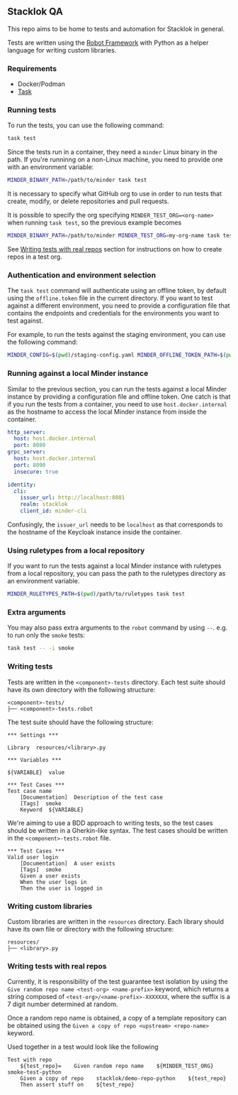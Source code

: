 ## Stacklok QA

This repo aims to be home to tests and automation for Stacklok in general.

Tests are written using the [Robot Framework](https://robotframework.org/) with
Python as a helper language for writing custom libraries.

### Requirements

- Docker/Podman
- [Task](https://taskfile.dev/#/installation)

### Running tests

To run the tests, you can use the following command:

```bash
task test
```

Since the tests run in a container, they need a `minder` Linux binary in the path.
If you're runninng on a non-Linux machine, you need to provide one with an environment variable:
```bash
MINDER_BINARY_PATH=/path/to/minder task test
```

It is necessary to specify what GitHub org to use in order to run
tests that create, modify, or delete repositories and pull requests.

It is possible to specify the org specifying
`MINDER_TEST_ORG=<org-name>` when running `task test`, so the previous
example becomes
```bash
MINDER_BINARY_PATH=/path/to/minder MINDER_TEST_ORG=my-org-name task test
```

See [Writing tests with real repos](#writing-tests-with-real-repos)
section for instructions on how to create repos in a test org.

### Authentication and environment selection

The `task test` command will authenticate using an offline token, by default using the `offline.token` file in the current directory. If you want to test against a different environment, you need to provide a configuration file that contains the endpoints and credentials for the environments you want to test against.

For example, to run the tests against the staging environment, you can use the following command:
```bash
MINDER_CONFIG=$(pwd)/staging-config.yaml MINDER_OFFLINE_TOKEN_PATH=$(pwd)/staging-offline.token task test
```

### Running against a local Minder instance

Similar to the previous section, you can run the tests against a local Minder instance by providing a configuration file and offline token. One catch is that if you run the tests from a container, you need to use `host.docker.internal` as the hostname to access the local Minder instance from inside the container.

```yaml
http_server:
  host: host.docker.internal
  port: 8080
grpc_server:
  host: host.docker.internal
  port: 8090
  insecure: true

identity:
  cli:
    issuer_url: http://localhost:8081
    realm: stacklok
    client_id: minder-cli
```

Confusingly, the `issuer_url` needs to be `localhost` as that corresponds to the hostname of the Keycloak instance inside the container.

### Using ruletypes from a local repository

If you want to run the tests against a local Minder instance with ruletypes from a local repository, you can pass the path to the ruletypes directory as an environment variable.
```bash
MINDER_RULETYPES_PATH=$(pwd)/path/to/ruletypes task test
```

### Extra arguments

You may also pass extra arguments to the `robot` command by using
`--`. e.g. to run only the `smoke` tests:

```bash
task test -- -i smoke
```

### Writing tests

Tests are written in the `<component>-tests` directory. Each test suite should have its own
directory with the following structure:

```
<component>-tests/
├── <component>-tests.robot
```

The test suite should have the following structure:

```robot
*** Settings ***

Library  resources/<library>.py

*** Variables ***

${VARIABLE}  value

*** Test Cases ***
Test case name
    [Documentation]  Description of the test case
    [Tags]  smoke
    Keyword  ${VARIABLE}
```

We're aiming to use a BDD approach to writing tests, so the test cases should be written in a
Gherkin-like syntax. The test cases should be written in the `<component>-tests.robot` file.

```robot
*** Test Cases ***
Valid user login
    [Documentation]  A user exists
    [Tags]  smoke
    Given a user exists
    When the user logs in
    Then the user is logged in
```


### Writing custom libraries

Custom libraries are written in the `resources` directory. Each library should have its own
file or directory with the following structure:

```
resources/
├── <library>.py
```

### Writing tests with real repos

Currently, it is responsibility of the test guarantee test isolation
by using the `Give random repo name <test-org> <name-prefix>` keyword,
which returns a string composed of `<test-org>/<name-prefix>-XXXXXXX`,
where the suffix is a 7 digit number determined at random.

Once a random repo name is obtained, a copy of a template repository
can be obtained using the `Given a copy of repo <upstream>
<repo-name>` keyword.

Used together in a test would look like the following

```robot
Test with repo
    ${test_repo}=    Given random repo name    ${MINDER_TEST_ORG}    smoke-test-python
    Given a copy of repo    stacklok/demo-repo-python    ${test_repo}
    Then assert stuff on    ${test_repo}
```
